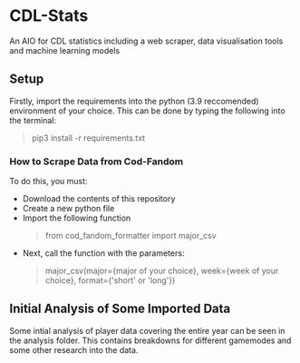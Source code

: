 # CDL-Stats
An AIO for CDL statistics including a web scraper, data visualisation tools and machine learning models

## Setup

Firstly, import the requirements into the python (3.9 reccomended) environment of your choice.
This can be done by typing the following into the terminal:
> pip3 install -r requirements.txt

### How to Scrape Data from Cod-Fandom
To do this, you must:
- Download the contents of this repository
- Create a new python file
- Import the following function
  > from cod_fandom_formatter import major_csv
- Next, call the function with the parameters:
  > major_csv(major={major of your choice}, week={week of your choice}, format={'short' or 'long'})

## Initial Analysis of Some Imported Data
Some intial analysis of player data covering the entire year can be seen in the analysis folder. This contains breakdowns for different gamemodes and some other research into the data.
